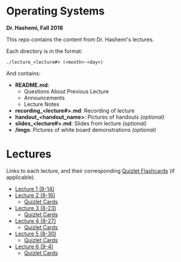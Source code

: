 # Operating Systems
**Dr. Hashemi, Fall 2018**

This repo contains the content from Dr. Hashemi's lectures. 

Each directory is in the format:

`./lecture_<lecture#> (<month>-<day>)`

And contains:
- **README.md**:
    - Questions About Previous Lecture
    - Announcements
    - Lecture Notes
- **recording_<lecture#>.md**: Recording of lecture
- **handout_<handout_name>**: Pictures of handouts *(optional)*
- **slides_<lecture#>.md**: Slides from lecture *(optional)*
- **/imgs**: Pictures of white board demonstrations *(optional)*

# Lectures
Links to each lecture, and their corresponding [Quizlet Flashcards](https://quizlet.com/evan_a__bonsignori/folders/operating-systems) (if applicable).
- [Lecture 1 (8-14)](./lecture_1%20(8-14))
- [Lecture 2 (8-16)](./lecture_2%20(8-16))
    - [Quizlet Cards](https://quizlet.com/_53iowl)
- [Lecture 3 (8-23)](./lecture_3%20(8-23))
    - [Quizlet Cards](https://quizlet.com/_547ixj)
- [Lecture 4 (8-27)](./lecture_4%20(8-28))
    - [Quizlet Cards](https://quizlet.com/_5529t5)
- [Lecture 5 (8-30)](./lecture_5%20(8-30))
    - [Quizlet Cards](https://quizlet.com/_5563ph)
- [Lecture 6 (9-4)](./lecture_6%20(9-4))
    - [Quizlet Cards](https://quizlet.com/_55tigk)